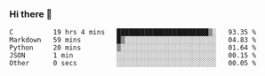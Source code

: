### Hi there 👋

<!--START_SECTION:waka-->

```text
C          19 hrs 4 mins   ███████████████████████▒░   93.35 %
Markdown   59 mins         █▒░░░░░░░░░░░░░░░░░░░░░░░   04.83 %
Python     20 mins         ▒░░░░░░░░░░░░░░░░░░░░░░░░   01.64 %
JSON       1 min           ░░░░░░░░░░░░░░░░░░░░░░░░░   00.15 %
Other      0 secs          ░░░░░░░░░░░░░░░░░░░░░░░░░   00.05 %
```

<!--END_SECTION:waka-->
<!--
**Boombag0607/Boombag0607** is a ✨ _special_ ✨ repository because its `README.md` (this file) appears on your GitHub profile.

Here are some ideas to get you started:

- 🔭 I’m currently working on ...
- 🌱 I’m currently learning ...
- 👯 I’m looking to collaborate on ...
- 🤔 I’m looking for help with ...
- 💬 Ask me about ...
- 📫 How to reach me: ...
- 😄 Pronouns: ...
- ⚡ Fun fact: ...
-->
